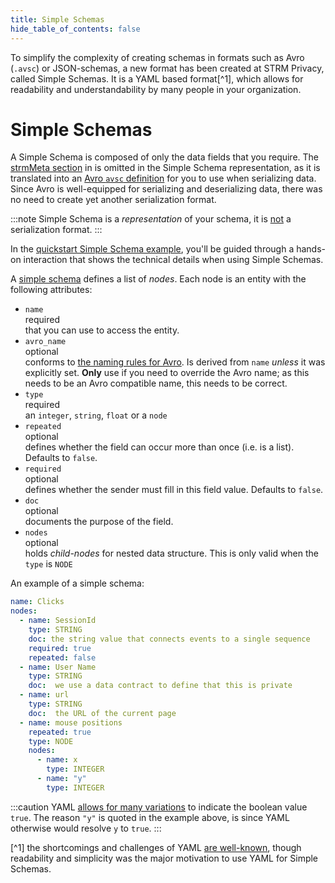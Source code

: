 ```yaml
---
title: Simple Schemas
hide_table_of_contents: false
---
```


To simplify the complexity of creating schemas in formats such as Avro (`.avsc`) or JSON-schemas, a new format has been
created at STRM Privacy, called Simple Schemas. It is a YAML based format[^1], which allows for readability and
understandability by many people in your organization.

# Simple Schemas

A Simple Schema is composed of only the data fields that you require.
The [strmMeta section](docs/02-concepts/02-data-contracts/02-strm-meta.md) in
is omitted in the Simple Schema representation, as it is translated into an
[Avro `avsc` definition](https://avro.apache.org/docs/current/spec.html#schemas) for you to use when serializing data.
Since Avro is well-equipped for serializing and deserializing data, there was no need to create yet another
serialization format.

:::note
Simple Schema is a _representation_ of your schema, it is <u>not</u> a serialization format.
:::

In the [quickstart Simple Schema example](docs/03-quickstart/03-data-contracts/01-simple-schema.md), you'll be guided
through a hands-on
interaction that shows the technical details when using Simple Schemas.

A [simple schema](https://github.com/strmprivacy/api-definitions/blob/master/protos/strmprivacy/api/entities/v1/entities_v1.proto#L436)
defines a list of *nodes*. Each node is an entity with the following attributes:

- `name` <div class="chip"> <div class="chip-content">required</div> </div> that you can use to access the entity.
- `avro_name` <div class="chip-optional"> <div class="chip-content">optional</div> </div> conforms to [the naming rules for Avro](https://avro.apache.org/docs/current/spec.html#names).
  Is derived from `name` *unless* it was explicitly set. **Only** use if you need to override the Avro name; as this needs
  to be an Avro compatible name, this needs to be correct.
- `type` <div class="chip"> <div class="chip-content">required</div> </div> an `integer`, `string`, `float` or a `node`
- `repeated` <div class="chip-optional"> <div class="chip-content">optional</div> </div> defines whether the field can
  occur more than once (i.e. is a list). Defaults to `false`.
- `required` <div class="chip-optional"> <div class="chip-content">optional</div> </div> defines whether the sender must
  fill in this field value. Defaults to `false`.
- `doc` <div class="chip-optional"> <div class="chip-content">optional</div> </div> documents the purpose of the field.
- `nodes` <div class="chip-optional"> <div class="chip-content">optional</div> </div> holds *child-nodes* for nested data structure.
  This is only valid when the `type` is `NODE`

An example of a simple schema:

```yaml showLineNumbers
name: Clicks
nodes:
  - name: SessionId
    type: STRING
    doc: the string value that connects events to a single sequence
    required: true
    repeated: false
  - name: User Name
    type: STRING
    doc:  we use a data contract to define that this is private
  - name: url
    type: STRING
    doc:  the URL of the current page
  - name: mouse positions
    repeated: true
    type: NODE
    nodes:
      - name: x
        type: INTEGER
      - name: "y"
        type: INTEGER
```

:::caution
YAML [allows for many variations](https://yaml.org/type/bool.html) to indicate the boolean value `true`. The reason `"y"` is quoted in the example above,
is since YAML otherwise would resolve `y` to `true`.
:::

[^1] the shortcomings and challenges of YAML [are well-known](https://en.wikipedia.org/wiki/YAML#Criticism), though
readability and simplicity was the major motivation to use YAML for Simple Schemas.
